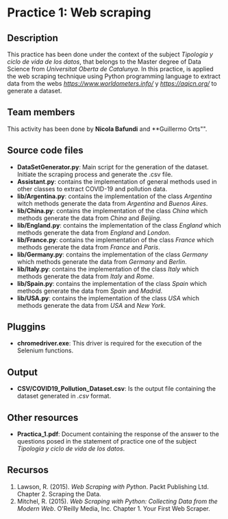 # Practice 1: Web scraping

## Description

This practice has been done under the context of the subject _Tipología y ciclo de vida de los datos_, that belongs to the Master degree of Data Science from _Universitat Oberta de Catalunya_. In this practice, is applied the web scraping technique using Python programming language to extract data from the webs _https://www.worldometers.info/_ y  _https://aqicn.org/_ to generate a dataset.

## Team members

This activity has been done by **Nicola Bafundi** and **Guillermo Orts"".

## Source code files

* **DataSetGenerator.py**: Main script for the generation of the dataset. Initiate the scraping process and generate the .csv file.
* **Assistant.py**: contains the implementation of general methods used in other classes to extract COVID-19 and pollution data.
* **lib/Argentina.py**: contains the implementation of the class _Argentina_ witch methods generate the data from _Argentina_ and _Buenos Aires_.
* **lib/China.py**: contains the implementation of the class _China_ which methods generate the data from _China_ and _Beijing_.
* **lib/England.py**: contains the implementation of the class _England_ which methods generate the data from _England_ and _London_.
* **lib/France.py**: contains the implementation of the class _France_ which methods generate the data from _France_ and _Paris_.
* **lib/Germany.py**: contains the implementation of the class _Germany_ which methods generate the data from _Germany_ and _Berlin_.
* **lib/Italy.py**: contains the implementation of the class _Italy_ which methods generate the data from _Italy_ and _Rome_.
* **lib/Spain.py**: contains the implementation of the class _Spain_ which methods generate the data from _Spain_ and _Madrid_.
* **lib/USA.py**: contains the implementation of the class _USA_ which methods generate the data from _USA_ and _New York_.

## Pluggins

* **chromedriver.exe**: This driver is required for the execution of the Selenium functions.

## Output

* **CSV/COVID19_Pollution_Dataset.csv**: Is the output file containing the dataset generated in _.csv_ format.

## Other resources

* **Practica_1.pdf**: Document containing the response of the answer to the questions posed in the statement of practice one of the subject _Tipología y ciclo de vida de los datos_.



## Recursos

1. Lawson, R. (2015). _Web Scraping with Python_. Packt Publishing Ltd. Chapter 2. Scraping the Data.
2. Mitchel, R. (2015). _Web Scraping with Python: Collecting Data from the Modern Web_. O'Reilly Media, Inc. Chapter 1. Your First Web Scraper.